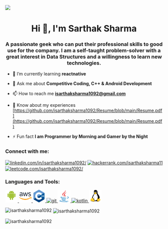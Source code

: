 <img src="https://github.com/isarthaksharma1092/isarthaksharma1092/assets/75194408/a1e7d319-7968-41c8-9c41-e709705d51f4"> <br>

<h1 align="center">Hi 👋, I'm Sarthak Sharma</h1>
<h3 align="center">A passionate geek who can put their professional skills to good use for the company. I am a self-taught problem-solver with a great interest in Data Structures and a willingness to learn new technologies.</h3>

- 🌱 I’m currently learning **reactnative**

- 💬 Ask me about **Competitive Coding, C++ & Android Development**

- 📫 How to reach me **isarthaksharma1092@gmail.com**

- 📄 Know about my experiences [https://github.com/isarthaksharma1092/Resume/blob/main/Resume.pdf](https://github.com/isarthaksharma1092/Resume/blob/main/Resume.pdf)

- ⚡ Fun fact **I am Programmer by Morning and Gamer by the Night**

<h3 align="left">Connect with me:</h3>
<p align="left">
<a href="https://linkedin.com/in/linkedin.com/in/isarthaksharma1092/" target="blank"><img align="center" src="https://raw.githubusercontent.com/rahuldkjain/github-profile-readme-generator/master/src/images/icons/Social/linked-in-alt.svg" alt="linkedin.com/in/isarthaksharma1092/" height="30" width="40" /></a>
<a href="https://www.hackerrank.com/hackerrank.com/isarthaksharma11" target="blank"><img align="center" src="https://raw.githubusercontent.com/rahuldkjain/github-profile-readme-generator/master/src/images/icons/Social/hackerrank.svg" alt="hackerrank.com/isarthaksharma11" height="30" width="40" /></a>
<a href="https://www.leetcode.com/leetcode.com/isarthaksharma1092/" target="blank"><img align="center" src="https://raw.githubusercontent.com/rahuldkjain/github-profile-readme-generator/master/src/images/icons/Social/leet-code.svg" alt="leetcode.com/isarthaksharma1092/" height="30" width="40" /></a>
</p>

<h3 align="left">Languages and Tools:</h3>
<p align="left"> <a href="https://developer.android.com" target="_blank" rel="noreferrer"> <img src="https://raw.githubusercontent.com/devicons/devicon/master/icons/android/android-original-wordmark.svg" alt="android" width="40" height="40"/> </a> <a href="https://aws.amazon.com" target="_blank" rel="noreferrer"> <img src="https://raw.githubusercontent.com/devicons/devicon/master/icons/amazonwebservices/amazonwebservices-original-wordmark.svg" alt="aws" width="40" height="40"/> </a> <a href="https://www.w3schools.com/cpp/" target="_blank" rel="noreferrer"> <img src="https://raw.githubusercontent.com/devicons/devicon/master/icons/cplusplus/cplusplus-original.svg" alt="cplusplus" width="40" height="40"/> </a> <a href="https://git-scm.com/" target="_blank" rel="noreferrer"> <img src="https://www.vectorlogo.zone/logos/git-scm/git-scm-icon.svg" alt="git" width="40" height="40"/> </a> <a href="https://www.java.com" target="_blank" rel="noreferrer"> <img src="https://raw.githubusercontent.com/devicons/devicon/master/icons/java/java-original.svg" alt="java" width="40" height="40"/> </a> <a href="https://kotlinlang.org" target="_blank" rel="noreferrer"> <img src="https://www.vectorlogo.zone/logos/kotlinlang/kotlinlang-icon.svg" alt="kotlin" width="40" height="40"/> </a> <a href="https://www.linux.org/" target="_blank" rel="noreferrer"> <img src="https://raw.githubusercontent.com/devicons/devicon/master/icons/linux/linux-original.svg" alt="linux" width="40" height="40"/> </a> </p>

<p><img align="left" src="https://github-readme-stats.vercel.app/api/top-langs?username=isarthaksharma1092&show_icons=true&locale=en&layout=compact" alt="isarthaksharma1092" /></p>

<p>&nbsp;<img align="center" src="https://github-readme-stats.vercel.app/api?username=isarthaksharma1092&show_icons=true&locale=en" alt="isarthaksharma1092" /></p>

<p><img align="center" src="https://github-readme-streak-stats.herokuapp.com/?user=isarthaksharma1092&" alt="isarthaksharma1092" /></p>
